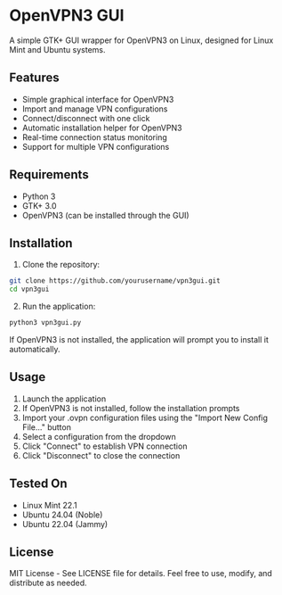 # OpenVPN3 GUI

A simple GTK+ GUI wrapper for OpenVPN3 on Linux, designed for Linux Mint and Ubuntu systems.

## Features

- Simple graphical interface for OpenVPN3
- Import and manage VPN configurations
- Connect/disconnect with one click
- Automatic installation helper for OpenVPN3
- Real-time connection status monitoring
- Support for multiple VPN configurations

## Requirements

- Python 3
- GTK+ 3.0
- OpenVPN3 (can be installed through the GUI)

## Installation

1. Clone the repository:
```bash
git clone https://github.com/yourusername/vpn3gui.git
cd vpn3gui
```

2. Run the application:
```bash
python3 vpn3gui.py
```

If OpenVPN3 is not installed, the application will prompt you to install it automatically.

## Usage

1. Launch the application
2. If OpenVPN3 is not installed, follow the installation prompts
3. Import your .ovpn configuration files using the "Import New Config File..." button
4. Select a configuration from the dropdown
5. Click "Connect" to establish VPN connection
6. Click "Disconnect" to close the connection

## Tested On

- Linux Mint 22.1
- Ubuntu 24.04 (Noble)
- Ubuntu 22.04 (Jammy)

## License

MIT License - See LICENSE file for details. Feel free to use, modify, and distribute as needed.
